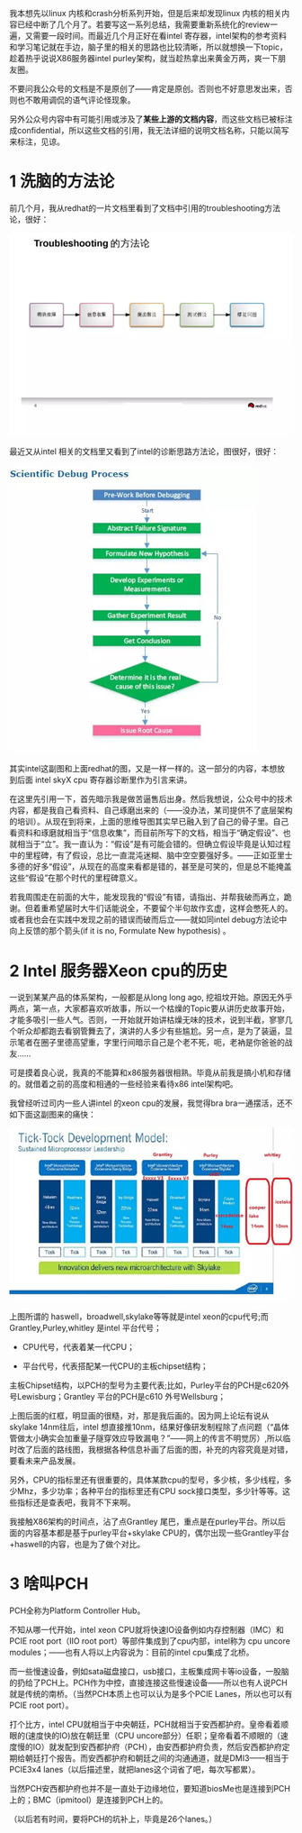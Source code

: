我本想先以linux 内核和crash分析系列开始，但是后来却发现linux 内核的相关内容已经中断了几个月了。若要写这一系列总结，我需要重新系统化的review一遍，又需要一段时间。而最近几个月正好在看intel 寄存器，intel架构的参考资料和学习笔记就在手边，脑子里的相关的思路也比较清晰，所以就想换一下topic，趁着热乎说说X86服务器intel purley架构，就当趁热拿出来黄金万两，爽一下朋友圈。

不要问我公众号的文档是不是原创了——肯定是原创。否则也不好意思发出来，否则也不敢用调侃的语气评论怪现象。

另外公众号内容中有可能引用或涉及了**某些上游的文档内容**，而这些文档已被标注成confidential，所以这些文档的引用，我无法详细的说明文档名称，只能以简写来标注，见谅。

# 1 洗脑的方法论

前几个月，我从redhat的一片文档里看到了文档中引用的troubleshooting方法论，很好：

![](./images/2019-04-22-09-33-12.png)

最近又从intel 相关的文档里又看到了intel的诊断思路方法论，图很好，很好：

![](./images/2019-04-22-09-33-34.png)

其实intel这副图和上面redhat的图，又是一样一样的。这一部分的内容，本想放到后面 intel skyX cpu 寄存器诊断里作为引言来讲。

在这里先引用一下，首先暗示我是做苦逼售后出身。然后我想说，公众号中的技术内容，都是我自己看资料、自己琢磨出来的（——没办法，某司提供不了底层架构的培训）。从现在到将来，上面的思维导图其实早已融入到了自己的骨子里。自己看资料和琢磨就相当于“信息收集”，而目前所写下的文档，相当于“确定假设”、也就相当于“立”。我一直认为：“假设”是有可能会错的。但确立假设毕竟是认知过程中的里程碑，有了假设，总比一直混沌迷糊、脑中空空要强好多。——正如亚里士多德的好多“假设”，从现在的高度来看都是错的，甚至是可笑的，但是总不能掩盖这些“假设”在那个时代的里程碑意义。

若我周围走在前面的大牛，能发现我的“假设”有错，请指出、并帮我破而再立，跪谢。但着重希望届时大牛们话能说全，不要留个半句故作玄虚，这样会憋死人的。或者我也会在实践中发现之前的错误而破而后立——就如同intel debug方法论中向上反馈的那个箭头(if it is no, Formulate New hypothesis) 。

# 2 Intel 服务器Xeon cpu的历史

一说到某某产品的体系架构，一般都是从long long ago, 挖祖坟开始。原因无外乎两点，第一点，大家都喜欢听故事，所以一个枯燥的Topic要从讲历史故事开始，才能多吸引一些人气。否则，一开始就开始讲枯燥无味的技术，说到半截，寥寥几个听众却都跑去看钢管舞去了，演讲的人多少有些尴尬。另一点，是为了装逼，显示笔者在圈子里德高望重，字里行间暗示自己是个老不死，呃，老衲是你爸爸的战友…… 

可是摸着良心说，我真的不能算和x86服务器很相熟。毕竟从前我是搞小机和存储的。就借着之前的高度和相通的一些经验来看待x86 intel架构吧。

我曾经听过司内一些人讲intel 的xeon cpu的发展，我觉得bra bra一通摆活，还不如下面这副图来的痛快：

![](./images/2019-04-22-09-39-35.png)

上图所谓的 haswell，broadwell,skylake等等就是intel xeon的cpu代号;而Grantley,Purley,whitley 是intel 平台代号；

- CPU代号，代表着某一代CPU；

- 平台代号，代表搭配某一代CPU的主板chipset结构；

主板Chipset结构，以PCH的型号为主要代表;比如，Purley平台的PCH是c620外号Lewisburg；Grantley 平台的PCH是c610 外号Wellsburg；

上图后面的红框，明显画的很糙，对，那是我后画的。因为网上论坛有说从skylake 14nm往后，intel 想直接推10nm，结果好像研发制程除了点问题（“晶体管做太小确实会加重量子隧穿效应导致漏电？”——网上的传言不明觉厉）,所以临时改了后面的路线图，我根据各种信息补画了后面的图，补充的内容究竟是对错，要看未来产品发展。

另外，CPU的指标里还有很重要的，具体某款cpu的型号，多少核，多少线程，多少Mhz，多少功率；各种平台的指标里还有CPU sock接口类型，多少针等等。这些指标还是查表吧，我背不下来啊。

我接触X86架构的时间点，沾了点Grantley 尾巴，重点是在purley平台。所以后面的内容基本都是基于purley平台+skylake CPU的，偶尔出现一些Grantley平台+haswell的内容，也是为了做个对比。

# 3 啥叫PCH

PCH全称为Platform Controller Hub。

不知从哪一代开始，intel xeon CPU就将快速IO设备例如内存控制器（IMC）和PCIE root port（IIO root port）等部件集成到了cpu内部，intel称为 cpu uncore modules；——也有人将以上内容说为：目前的intel cpu集成了北桥。

而一些慢速设备，例如sata磁盘接口，usb接口，主板集成网卡等io设备，一股脑的扔给了PCH上。PCH作为中控，直接连接这些慢速设备——所以也有人说PCH就是传统的南桥。（当然PCH本质上也可以认为是多个PCIE Lanes，所以也可以有PCIE root port）。

打个比方，intel CPU就相当于中央朝廷，PCH就相当于安西都护府。皇帝看着顺眼的(速度快的IO)放在朝廷里（CPU uncore部分）任职；皇帝看着不顺眼的（速度慢的IO）就发配到安西都护府（PCH），由安西都护府负责，然后安西都护府定期给朝廷打个报告。而安西都护府和朝廷之间的沟通通道，就是DMI3——相当于PCIE3x4 lanes（以后描述里，就把lanes这个词省了吧，每次写都累）。

当然PCH安西都护府也并不是一直处于边缘地位，要知道biosMe也是连接到PCH上的；BMC（ipmitool）是连接到PCH上的。

（以后若有时间，要将PCH的坑补上，毕竟是26个lanes。）

